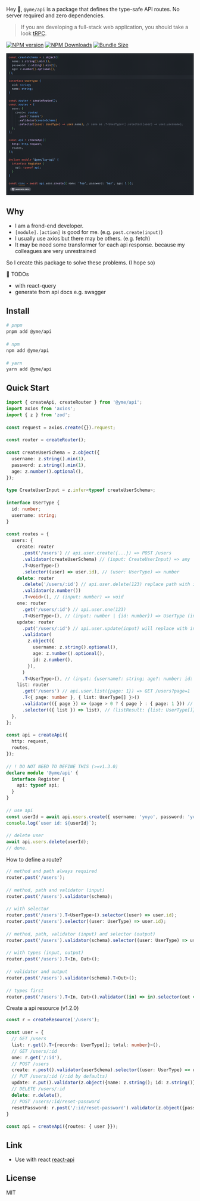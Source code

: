 Hey 👋, `@yme/api` is a package that defines the type-safe API routes. No server required and zero dependencies.

> If you are developing a full-stack web application, you should take a look [tRPC](https://trpc.io/).

[![NPM version](https://img.shields.io/npm/v/@yme/api)](https://www.npmjs.com/package/@yme/api)
[![NPM Downloads](https://img.shields.io/npm/dm/@yme/api)](https://www.npmjs.com/package/@yme/api)
[![Bundle Size](https://deno.bundlejs.com/?q=@yme/api&badge=detailed)](https://bundlejs.com/?q=@yme/api&badge=detailed)

<img src="./api.gif" width=800 />

## Why

- I am a frond-end developer.
- `[module].[action]` is good for me. (e.g. `post.create(input)`)
- I usually use axios but there may be others. (e.g. fetch)
- It may be need some transformer for each api response. because my colleagues are very unrestrained

So I create this package to solve these problems. (I hope so)

🚧 TODOs

- with react-query
- generate from api docs e.g. swagger

## Install

```sh
# pnpm
pnpm add @yme/api

# npm
npm add @yme/api

# yarn
yarn add @yme/api
```

## Quick Start

```ts
import { createApi, createRouter } from '@yme/api';
import axios from 'axios';
import { z } from 'zod';

const request = axios.create({}).request;

const router = createRouter();

const createUserSchema = z.object({
  username: z.string().min(1),
  password: z.string().min(1),
  age: z.number().optional(),
});

type CreateUserInput = z.infer<typeof createUserSchema>;

interface UserType {
  id: number;
  username: string;
}

const routes = {
  users: {
    create: router
      .post('/users') // api.user.create({...}) => POST /users
      .validator(createUserSchema) // (input: CreateUserInput) => any
      .T<UserType>()
      .selector((user) => user.id), // (user: UserType) => number
    delete: router
      .delete('/users/:id') // api.user.delete(123) replace path with input => DELETE /users/123
      .validator(z.number())
      .T<void>(), // (input: number) => void
    one: router
      .get('/users/:id') // api.user.one(123)
      .T<UserType>(), // (input: number | {id: number}) => UserType (input type is number | string or {id: number | string} from path params)
    update: router
      .put('/users/:id') // api.user.update(input) will replace with input[id] => PUT /users/{id}
      .validator(
        z.object({
          username: z.string().optional(),
          age: z.number().optional(),
          id: z.number(),
        }),
      )
      .T<UserType>(), // (input: {username?: string; age?: number; id: number}) => UserType
    list: router
      .get('/users') // api.user.list({page: 1}) => GET /users?page=1
      .T<{ page: number }, { list: UserType[] }>()
      .validator(({ page }) => (page > 0 ? { page } : { page: 1 })) // (input: {page: number}) => {page: number}
      .selector(({ list }) => list), // (listResult: {list: UserType[]}) => UserType[]
  },
};

const api = createApi({
  http: request,
  routes,
});

// ! DO NOT NEED TO DEFINE THIS (>=v1.3.0)
declare module '@yme/api' {
  interface Register {
    api: typeof api;
  }
}

// use api
const userId = await api.users.create({ username: 'yoyo', password: 'yoyo123' });
console.log(`user id: ${userId}`);

// delete user
await api.users.delete(userId);
// done.
```

How to define a route?

```ts
// method and path always required
router.post('/users');

// method, path and validator (input)
router.post('/users').validator(schema);

// with selector
router.post('/users').T<UserType>().selector((user) => user.id);
router.post('/users').selector((user: UserType) => user.id);

// method, path, validator (input) and selector (output)
router.post('/users').validator(schema).selector((user: UserType) => user.id);

// with types (input, output)
router.post('/users').T<In, Out>();

// validator and output
router.post('/users').validator(schema).T<Out>();

// types first
router.post('/users').T<In, Out>().validator((in) => in).selector(out => out);
```

Create a api resource (v1.2.0)

```ts
const r = createResource('/users');

const user = {
  // GET /users
  list: r.get().T<{records: UserType[]; total: number}>(),
  // GET /users/:id
  one: r.get('/:id'),
  // POST /users
  create: r.post().validator(userSchema).selector((user: UserType) => user.id),
  // PUT /users/:id (/:id by defaults)
  update: r.put().validator(z.object({name: z.string(); id: z.string()})).T<UserType>(),
  // DELETE /users/:id
  delete: r.delete(),
  // POST /users/:id/reset-password
  resetPassword: r.post('/:id/reset-password').validator(z.object({password: z.string()})).T<boolean>(),
}

const api = createApi({routes: { user }});
```

## Link

- Use with react [react-api](./packages/react-api/readme.md)

## License

MIT
